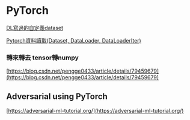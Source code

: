 # PyTorch

[DL寫過的自定義dataset](https://github.com/matchawu/DL_HW3/blob/master/GAN_source_code/main.py)

[Pytorch資料讀取(Dataset, DataLoader, DataLoaderIter)](https://www.itread01.com/content/1545234667.html)

### 轉來轉去 tensor轉numpy

[https://blog.csdn.net/pengge0433/article/details/79459679](https://blog.csdn.net/pengge0433/article/details/79459679)

## Adversarial using PyTorch

[https://adversarial-ml-tutorial.org/](https://adversarial-ml-tutorial.org/)